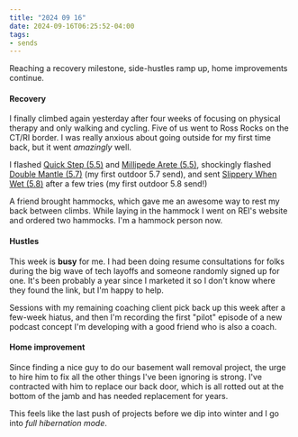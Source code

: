```yaml
---
title: "2024 09 16"
date: 2024-09-16T06:25:52-04:00
tags:
- sends
---
```


Reaching a recovery milestone, side-hustles ramp up, home improvements continue.

#### Recovery

I finally climbed again yesterday after four weeks of focusing on physical
therapy and only walking and cycling. Five of us went to Ross Rocks on the CT/RI
border. I was really anxious about going outside for my first time back, but it
went *amazingly* well.

I flashed [Quick Step (5.5)][qs] and [Millipede Arete (5.5)][milli], shockingly
flashed [Double Mantle (5.7)][mantle] (my first outdoor 5.7 send), and sent
[Slippery When Wet (5.8)][slip] after a few tries (my first outdoor 5.8 send!)

[milli]: https://www.mountainproject.com/route/112051107/millipede-arete
[qs]: https://www.mountainproject.com/route/107852520/quick-step
[mantle]: https://www.mountainproject.com/route/107852589/double-mantle
[slip]: https://www.mountainproject.com/route/107852546/slippery-when-wet

A friend brought hammocks, which gave me an awesome way to rest my back between
climbs. While laying in the hammock I went on REI's website and ordered two
hammocks. I'm a hammock person now.

#### Hustles

This week is **busy** for me. I had been doing resume consultations for folks
during the big wave of tech layoffs and someone randomly signed up for one. It's
been probably a year since I marketed it so I don't know where they found the
link, but I'm happy to help.

Sessions with my remaining coaching client pick back up this week after a
few-week hiatus, and then I'm recording the first "pilot" episode of a new
podcast concept I'm developing with a good friend who is also a coach.

#### Home improvement

Since finding a nice guy to do our basement wall removal project, the urge to
hire him to fix all the other things I've been ignoring is strong. I've
contracted with him to replace our back door, which is all rotted out at the
bottom of the jamb and has needed replacement for years.

This feels like the last push of projects before we dip into winter and I go
into *full hibernation mode*.
